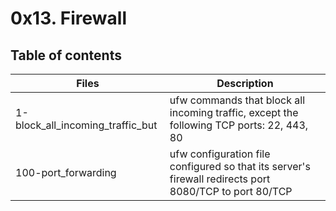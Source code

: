 # 0x13. Firewall
## Table of contents
|Files |Description|
| --- | ---- |
|1-block_all_incoming_traffic_but|	ufw commands that block all incoming traffic, except the following TCP ports: 22, 443, 80|
|100-port_forwarding |	ufw configuration file configured so that its server's firewall redirects port 8080/TCP to port 80/TCP|
